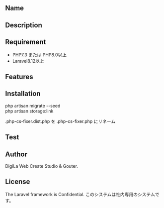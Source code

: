 
## Name



## Description



## Requirement

- PHP7.3 または PHP8.0以上
- Laravel8.12以上

## Features

## Installation

php artisan migrate --seed  
php artisan storage:link  

.php-cs-fixer.dist.php を .php-cs-fixer.php にリネーム  

## Test

## Author

DigiLa Web Create Studio & Gouter.

## License

The Laravel framework is Confidential.
このシステムは社内専用のシステムです。
